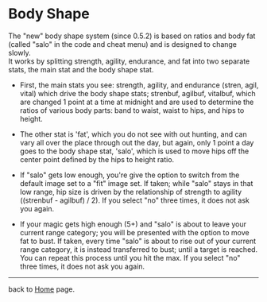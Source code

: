 Body Shape  
=====  
The "new" body shape system (since 0.5.2) is based on ratios and body fat (called "salo" in the code and cheat menu) and is designed to change slowly.  
It works by splitting strength, agility, endurance, and fat into two separate stats, the main stat and the body shape stat.  
   
* First, the main stats you see: strength, agility, and endurance (stren, agil, vital) which drive the body shape stats; strenbuf, agilbuf, vitalbuf, which are changed 1 point at a time at midnight and are used to determine the ratios of various body parts: band to waist, waist to hips, and hips to height.  
   
* The other stat is 'fat', which you do not see with out hunting, and can vary all over the place through out the day, but again, only 1 point a day goes to the body shape stat, 'salo', which is used to move hips off the center point defined by the hips to height ratio.  
   
* If "salo" gets low enough, you're give the option to switch from the default image set to a "fit" image set. If taken; while "salo" stays in that low range, hip size is driven by the relationship of strength to agility ((strenbuf - agilbuf) / 2). If you select "no" three times, it does not ask you again.  
   
* If your magic gets high enough (5+) and "salo" is about to leave your current range category; you will be presented with the option to move fat to bust. If taken, every time "salo" is about to rise out of your current range category, it is instead transferred to bust; until a target is reached. You can repeat this process until you hit the max. If you select "no" three times, it does not ask you again.

------------
back to [Home](home) page.
